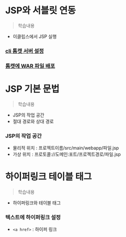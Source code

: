 # JSP와 서블릿 연동
> 학습내용
- 이클립스에서 JSP 실행

### [cli 톰캣 서버 설정](https://jin2rang.tistory.com/entry/%ED%86%B0%EC%BA%A3%EC%84%9C%EB%B2%84-%EC%84%A4%EC%A0%95-%EB%B0%8F-%EC%8B%A4%ED%96%89%ED%95%98%EA%B8%B0-A-to-Z)
### [톰캣에 WAR 파일 배포](https://www.lifencoding.com/web/28?p=1)

# JSP 기본 문법
> 학습내용
- JSP의 작업 공간
- 절대 경로와 상대 경로


### JSP의 작업 공간
- 물리적 위치 : 프로젝트이름/src/main/webapp/파일.jsp
- 가상 위치 : 프로토콜://도메인:포트/프로젝트경로/파일.jsp

# 하이퍼링크 테이블 태그
> 학습내용
- 하이퍼링크와 테이블 태그

### 텍스트에 하이퍼링크 설정
- ```<a href>``` : 하이퍼 링크


